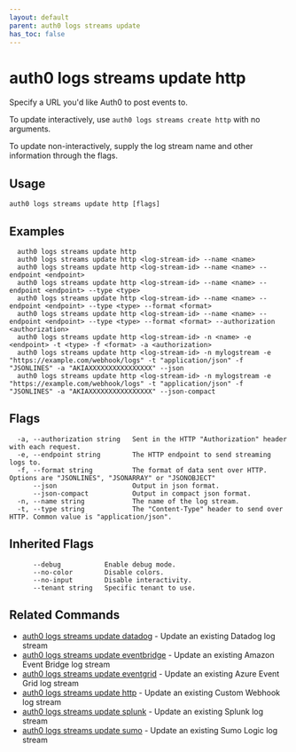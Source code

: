 ```yaml
---
layout: default
parent: auth0 logs streams update
has_toc: false
---
```

# auth0 logs streams update http

Specify a URL you'd like Auth0 to post events to.

To update interactively, use `auth0 logs streams create http` with no arguments.

To update non-interactively, supply the log stream name and other information through the flags.

## Usage
```
auth0 logs streams update http [flags]
```

## Examples

```
  auth0 logs streams update http
  auth0 logs streams update http <log-stream-id> --name <name>
  auth0 logs streams update http <log-stream-id> --name <name> --endpoint <endpoint>
  auth0 logs streams update http <log-stream-id> --name <name> --endpoint <endpoint> --type <type>
  auth0 logs streams update http <log-stream-id> --name <name> --endpoint <endpoint> --type <type> --format <format>
  auth0 logs streams update http <log-stream-id> --name <name> --endpoint <endpoint> --type <type> --format <format> --authorization <authorization>
  auth0 logs streams update http <log-stream-id> -n <name> -e <endpoint> -t <type> -f <format> -a <authorization>
  auth0 logs streams update http <log-stream-id> -n mylogstream -e "https://example.com/webhook/logs" -t "application/json" -f "JSONLINES" -a "AKIAXXXXXXXXXXXXXXXX" --json
  auth0 logs streams update http <log-stream-id> -n mylogstream -e "https://example.com/webhook/logs" -t "application/json" -f "JSONLINES" -a "AKIAXXXXXXXXXXXXXXXX" --json-compact
```


## Flags

```
  -a, --authorization string   Sent in the HTTP "Authorization" header with each request.
  -e, --endpoint string        The HTTP endpoint to send streaming logs to.
  -f, --format string          The format of data sent over HTTP. Options are "JSONLINES", "JSONARRAY" or "JSONOBJECT"
      --json                   Output in json format.
      --json-compact           Output in compact json format.
  -n, --name string            The name of the log stream.
  -t, --type string            The "Content-Type" header to send over HTTP. Common value is "application/json".
```


## Inherited Flags

```
      --debug           Enable debug mode.
      --no-color        Disable colors.
      --no-input        Disable interactivity.
      --tenant string   Specific tenant to use.
```


## Related Commands

- [auth0 logs streams update datadog](auth0_logs_streams_update_datadog.md) - Update an existing Datadog log stream
- [auth0 logs streams update eventbridge](auth0_logs_streams_update_eventbridge.md) - Update an existing Amazon Event Bridge log stream
- [auth0 logs streams update eventgrid](auth0_logs_streams_update_eventgrid.md) - Update an existing Azure Event Grid log stream
- [auth0 logs streams update http](auth0_logs_streams_update_http.md) - Update an existing Custom Webhook log stream
- [auth0 logs streams update splunk](auth0_logs_streams_update_splunk.md) - Update an existing Splunk log stream
- [auth0 logs streams update sumo](auth0_logs_streams_update_sumo.md) - Update an existing Sumo Logic log stream


